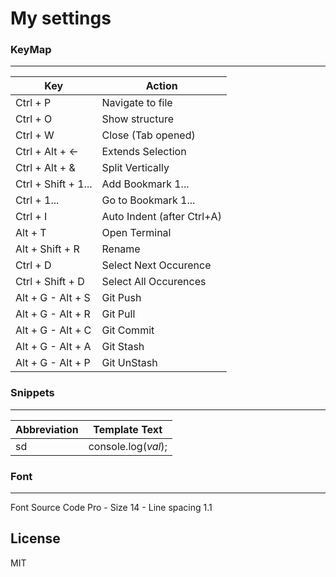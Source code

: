 # My settings

### KeyMap
---

| Key | Action |
| ------ | ------ |
| Ctrl + P | Navigate to file |
| Ctrl + O | Show structure |
| Ctrl + W | Close (Tab opened) |
| Ctrl + Alt + &larr; | Extends Selection |
| Ctrl + Alt + & | Split Vertically |
| Ctrl + Shift + 1... | Add Bookmark 1... |
| Ctrl + 1... | Go to Bookmark 1... |
| Ctrl + I | Auto Indent (after Ctrl+A) |
| Alt + T | Open Terminal |
| Alt + Shift + R | Rename |
| Ctrl + D | Select Next Occurence |
| Ctrl + Shift + D | Select All Occurences |
| Alt + G - Alt + S | Git Push |
| Alt + G - Alt + R | Git Pull |
| Alt + G - Alt + C | Git Commit |
| Alt + G - Alt + A | Git Stash |
| Alt + G - Alt + P | Git UnStash |


### Snippets
---

| Abbreviation | Template Text |
| ------ | ------ |
| sd    | console.log($val$); |


### Font
---
Font Source Code Pro -
Size 14 -
Line spacing 1.1


License
----

MIT
